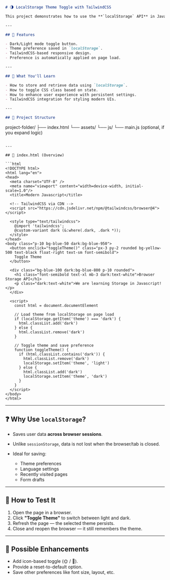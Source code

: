 ```markdown
# 🌗 LocalStorage Theme Toggle with TailwindCSS

This project demonstrates how to use the **`localStorage` API** in JavaScript to persist a user's preferred **light or dark theme**, even after the browser is closed and reopened.

---

## 🚀 Features

- Dark/Light mode toggle button.
- Theme preference saved in `localStorage`.
- TailwindCSS-based responsive design.
- Preference is automatically applied on page load.

---

## 🧠 What You'll Learn

- How to store and retrieve data using `localStorage`.
- How to toggle CSS class based on state.
- How to enhance user experience with persistent settings.
- TailwindCSS integration for styling modern UIs.

---

## 📁 Project Structure
```

project-folder/
├── index.html
└── assets/
└── js/
└── main.js (optional, if you expand logic)

````

---

## 📜 index.html (Overview)

```html
<!DOCTYPE html>
<html lang="en">
<head>
  <meta charset="UTF-8" />
  <meta name="viewport" content="width=device-width, initial-scale=1.0"/>
  <title>Modern Javascript</title>

  <!-- TailwindCSS via CDN -->
  <script src="https://cdn.jsdelivr.net/npm/@tailwindcss/browser@4"></script>

  <style type="text/tailwindcss">
    @import 'tailwindcss';
    @custom-variant dark (&:where(.dark, .dark *));
  </style>
</head>
<body class="p-10 bg-blue-50 dark:bg-blue-950">
  <button onclick="toggleTheme()" class="px-3 py-2 rounded bg-yellow-500 text-black float-right text-sm font-semibold">
    Toggle Theme
  </button>

  <div class="bg-blue-100 dark:bg-blue-800 p-10 rounded">
    <h1 class="font-semibold text-xl mb-3 dark:text-white">Browser Storage API</h1>
    <p class="dark:text-white">We are learning Storage in Javascript!</p>
  </div>

  <script>
    const html = document.documentElement

    // Load theme from localStorage on page load
    if (localStorage.getItem('theme') === 'dark') {
      html.classList.add('dark')
    } else {
      html.classList.remove('dark')
    }

    // Toggle theme and save preference
    function toggleTheme() {
      if (html.classList.contains('dark')) {
        html.classList.remove('dark')
        localStorage.setItem('theme', 'light')
      } else {
        html.classList.add('dark')
        localStorage.setItem('theme', 'dark')
      }
    }
  </script>
</body>
</html>
````

---

## ❓ Why Use `localStorage`?

- Saves user data **across browser sessions**.
- Unlike `sessionStorage`, data is not lost when the browser/tab is closed.
- Ideal for saving:

  - Theme preferences
  - Language settings
  - Recently visited pages
  - Form drafts

---

## 🧪 How to Test It

1. Open the page in a browser.
2. Click **"Toggle Theme"** to switch between light and dark.
3. Refresh the page — the selected theme persists.
4. Close and reopen the browser — it still remembers the theme.

---

## 🔧 Possible Enhancements

- Add icon-based toggle (🌞 / 🌙).
- Provide a reset-to-default option.
- Save other preferences like font size, layout, etc.

```

```
